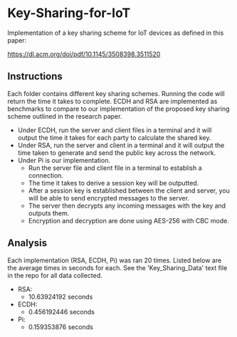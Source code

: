 # Key-Sharing-for-IoT
Implementation of a key sharing scheme for IoT devices as defined in this paper:

https://dl.acm.org/doi/pdf/10.1145/3508398.3511520

## Instructions

Each folder contains different key sharing schemes. Running the code will return the time it takes to complete. ECDH and RSA are implemented as benchmarks to compare to our implementation of the proposed key sharing scheme outlined in the research paper.

- Under ECDH, run the server and client files in a terminal and it will output the time it takes for each party to calculate the shared key.
- Under RSA, run the server and client in a terminal and it will output the time taken to generate and send the public key across the network.
- Under Pi is our implementation. 
    - Run the server file and client file in a terminal to establish a connection. 
    - The time it takes to derive a session key will be outputted.
    - After a session key is established between the client and server, you will be able to send encrypted messages to the server.
    - The server then decrypts any incoming messages with the key and outputs them.
    - Encryption and decryption are done using AES-256 with CBC mode.

## Analysis
Each implementation (RSA, ECDH, Pi) was ran 20 times. Listed below are the average times in seconds for each. See the 'Key_Sharing_Data' text file in the repo for all data collected. 

- RSA:
    - 10.63924192 seconds
- ECDH:
    - 0.456192446 seconds
- Pi:
    - 0.159353876 seconds
